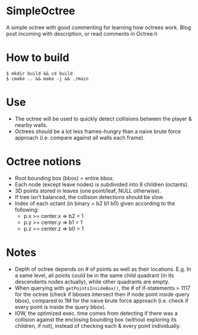 # SimpleOctree

A simple octree with good commenting for learning how octrees work. Blog post incoming with description, or read comments in Octree.h

# How to build
```terminal
$ mkdir build && cd build
$ cmake .. && make -j && ./main
```

# Use
- The octree will be used to quickly detect collisions between the player & nearby walls.
- Octrees should be a lot less frames-hungry than a naive brute force approach (i.e. compare against all walls each frame).

# Octree notions
- Root bounding box (bbox) = entire bbox.
- Each node (except leave nodes) is subdivided into 8 children (octants).
- 3D points stored in leaves (one point/leaf, NULL otherwise).
- If tree isn't balanced, the collision detections should be slow.
- Index of each octant (in binary = b2 b1 b0) given according to the following:
  - p.x >= center.x => b2 = 1
  - p.y >= center.y => b1 = 1
  - p.z >= center.z => b0 = 1

# Notes
- Depth of octree depends on # of points as well as their locations. E.g. In a same level, all points could be in the same child quadrant (in its descendents nodes actually), while other quadrants are empty.
- When querying with `getPointsInsideBox()`, the # of if-statements = 1117 for the octree (check if bboxes intersect then if node point inside query bbox), compared to 1M for the naive brute force approach (i.e. check if every point is inside the query bbox).
- IOW, the optimized exec. time comes from detecting if there was a collision against the enclosing bounding box (without exploring its children, if not), instead of checking each & every point individually.
